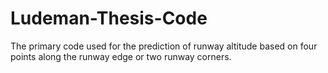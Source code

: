# Ludeman-Thesis-Code
The primary code used for the prediction of runway altitude based on four points along the runway edge or two runway corners.
